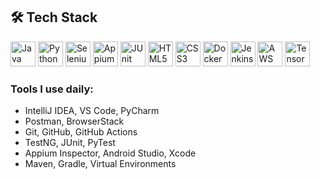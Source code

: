 
## 🛠 Tech Stack

<p align="left">
  <!-- Java -->
  <img src="https://cdn.jsdelivr.net/gh/devicons/devicon/icons/java/java-original.svg" alt="Java" width="40" height="40"/>
  <!-- Python -->
  <img src="https://cdn.jsdelivr.net/gh/devicons/devicon/icons/python/python-original.svg" alt="Python" width="40" height="40"/>
  <!-- Selenium -->
  <img src="https://cdn.jsdelivr.net/gh/devicons/devicon/icons/selenium/selenium-original.svg" alt="Selenium" width="40" height="40"/>
  <!-- Appium -->
  <img src="https://cdn.jsdelivr.net/gh/devicons/devicon/icons/appium/appium-original.svg" alt="Appium" width="40" height="40"/>
  <!-- JUnit -->
  <img src="https://cdn.jsdelivr.net/gh/devicons/devicon/icons/java/java-original.svg" alt="JUnit" width="40" height="40"/> <!-- No dedicated icon, using Java -->
  <!-- HTML -->
  <img src="https://cdn.jsdelivr.net/gh/devicons/devicon/icons/html5/html5-original.svg" alt="HTML5" width="40" height="40"/>
  <!-- CSS -->
  <img src="https://cdn.jsdelivr.net/gh/devicons/devicon/icons/css3/css3-original.svg" alt="CSS3" width="40" height="40"/>
  <!-- Docker -->
  <img src="https://cdn.jsdelivr.net/gh/devicons/devicon/icons/docker/docker-original.svg" alt="Docker" width="40" height="40"/>
  <!-- Jenkins -->
  <img src="https://cdn.jsdelivr.net/gh/devicons/devicon/icons/jenkins/jenkins-original.svg" alt="Jenkins" width="40" height="40"/>
  <!-- AWS -->
  <img src="https://cdn.jsdelivr.net/gh/devicons/devicon/icons/amazonwebservices/amazonwebservices-original.svg" alt="AWS" width="40" height="40"/>
  <!-- TensorFlow / ML -->
  <img src="https://cdn.jsdelivr.net/gh/devicons/devicon/icons/tensorflow/tensorflow-original.svg" alt="TensorFlow" width="40" height="40"/>
</p>

### Tools I use daily:
- IntelliJ IDEA, VS Code, PyCharm
- Postman, BrowserStack
- Git, GitHub, GitHub Actions
- TestNG, JUnit, PyTest
- Appium Inspector, Android Studio, Xcode
- Maven, Gradle, Virtual Environments
